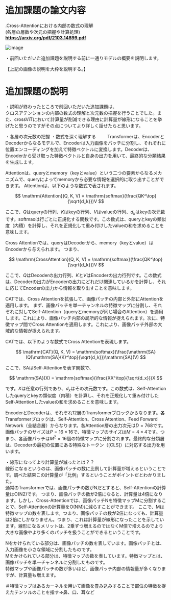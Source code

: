# 追加課題の論文内容

.Cross-Attentionにおける内部の数式の理解  
(各層の層数や次元の把握や計算処理)  
**https://arxiv.org/pdf/2103.14899.pdf**

![image](https://github.com/Yuma-Tsukakoshi/CrossViT-Summary-/assets/107422037/86926816-82a9-41c5-8377-06a48d7580bc)

・前回いただいた追加課題を説明する前に一通りモデルの概要を説明します。  

【上記の画像の説明を大枠を説明する。】

# 追加課題の説明　
・説明が終わったところで前回いただいた追加課題は、  
クロスアテンションの内部の数式の理解と次元数の把握を行うことでした。また、crossViTにおいて計算量が削減できる理由に計算量が線形になることを挙げたと思うのですがその点についてより詳しく話せたらと思います。

・各層の次元数の把握 ・数式を深く理解する   　　
Transformerは、EncoderとDecoderからなるモデルで、Encoderは入力画像をパッチに分割し、それぞれに位置エンコーディングを加えて特徴ベクトルに変換します。Decoderは、Encoderから受け取った特徴ベクトルと自身の出力を用いて、最終的な分類結果を生成します。

Attentionは、queryとmemory（keyとvalue）という二つの要素からなるメカニズムで、queryによってmemoryから必要な情報を選択的に取り出すことができます。 Attentionは、以下のような数式で表されます。

$$
\mathrm{Attention}(Q, K, V) = \mathrm{softmax}(\frac{QK^\top}{\sqrt{d_k}})V
$$

ここで、$Q$はqueryの行列、$K$はkeyの行列、$V$はvalueの行列、$d_k$はkeyの次元数です。$\mathrm{softmax}$は行ごとに正規化する関数です。この数式は、queryとkeyの類似度（内積）を計算し、それを正規化して重み付けしたvalueの和を求めることを意味します。

Cross Attentionでは、queryはDecoderから、memory（keyとvalue）はEncoderから与えられます。 つまり、

$$
\mathrm{CrossAttention}(Q, K, V) = \mathrm{softmax}(\frac{QK^\top}{\sqrt{d_k}})V
$$

ここで、$Q$はDecoderの出力行列、$K$と$V$はEncoderの出力行列です。この数式は、Decoderの出力がEncoderの出力にどれだけ関連しているかを計算し、それに応じてEncoderの出力から情報を取り出すことを意味します。

CATでは、Cross Attentionを拡張して、画像パッチの内部と外部にAttentionを適用します。 まず、画像パッチを単一チャンネルの特徴マップに分割し、それぞれに対してSelf-Attention（queryとmemoryが同じ場合のAttention）を適用します。これにより、画像パッチ内部の局所的な情報が捉えられます。次に、特徴マップ間でCross Attentionを適用します。これにより、画像パッチ外部の大域的な情報が捉えられます。

CATでは、以下のような数式でCross Attentionを表現します。

$$
\mathrm{CAT}(Q, K, V) = \mathrm{softmax}(\frac{\mathrm{SA}(Q)\mathrm{SA}(K)^\top}{\sqrt{d_k}})\mathrm{SA}(V)
$$

ここで、$\mathrm{SA}$はSelf-Attentionを表す関数で、

$$
\mathrm{SA}(X) = \mathrm{softmax}(\frac{XX^\top}{\sqrt{d_x}})X
$$

です。$X$は任意の行列であり、$d_x$はその次元数です。この数式は、Self-Attentionしたqueryとkeyの類似度（内積）を計算し、それを正規化して重み付けしたSelf-Attentionしたvalueの和を求めることを意味します。

EncoderとDecoderは、それぞれ12層のTransformerブロックからなります。各Transformerブロックは、Self-Attention、Cross Attention、Feed Forward Network（全結合層）からなります。各Attention層の出力次元は$D=768$です。画像パッチのサイズは$P=16\times 16$で、特徴マップのサイズは$M=4\times 4$です。つまり、各画像パッチは$M^2=16$個の特徴マップに分割されます。最終的な分類層は、Decoderの最初の位置にある特殊なトークン（[CLS]）に対応する出力を用います。

・線形になってより計算量が減ったとは？？  
線形になるというのは、画像パッチの数に比例して計算量が増えるということです。調べた結果この計算量が「比例」するということがポイントだとわかりました。  
通常のTransformerでは、画像パッチの数がNだとすると、Self-Attentionの計算量はO(N2)です。 つまり、画像パッチの数が2倍になると、計算量は4倍になります。しかし、Cross-Attentionでは、画像パッチNを特徴マップMに分割することで、Self-Attentionの計算量をO(NM)に減らすことができます。 ここで、Mは特徴マップの数を表します。つまり、画像パッチの数が2倍になっても、計算量は2倍にしかなりません。つまり、これは計算量が線形になったことを示しています。線形になるメリットは、2乗ずつ増えるのではなくM倍で増えるのでより大きな画像やより多くのパッチを扱うことができるということです。

Nをかけられている部分は、画像パッチの数を表しています。画像パッチとは、入力画像を小さな領域に分割したものです。  
Mをかけられている部分は、特徴マップの数を表しています。特徴マップとは、画像パッチを単一チャンネルに分割したものです。  
特徴マップや画像パッチの数が多いほど、画像パッチ内部の情報量が多くなりますが、計算量も増えます。

＃特徴マップはあるカーネルを用いて画像を畳み込みすることで部位の特徴を捉えたテンソルのことを指す⇒鼻、口、耳など

